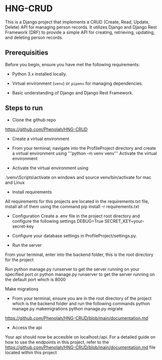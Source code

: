 # HNG-CRUD
This is a Django project that implements a CRUD (Create, Read, Update, Delete) API for managing person records. It utilizes Django and Django Rest Framework (DRF) to provide a simple API for creating, retrieving, updating, and deleting person records.

## Prerequisities
Before you begin, ensure you have met the following requirements:

- Python 3.x installed locally.


- Virtual environment (`venv`) or `pipenv` for managing dependencies.


- Basic understanding of Django and Django Rest Framework.

## Steps to run
- Clone the github repo

https://github.com/Phenolah/HNG-CRUD

- Create a virtual environment


- From your terminal, navigate into the ProfileProject directory and create a virtual environment using 
'''python -m venv venv'''
Activate the virtual environment


- Activate the virtual environment using 


.\venv\Scripts\activate on windows and source venv/bin/activate  for mac and Linux


- Install requirements

All requirements for this projects are located in the requirements.txt file, install all of them using the command pip install -r requirements.txt


- Configuration
Create a .env file in the project root directory and configure the following settings
DEBUG=True
SECRET_KEY=your-secret-key


- Configure your database settings in ProfileProject/settings.py.


- Run the server

From your terminal, enter into the backend folder, this is the root directory for the project

Run python manage.py runserver <port> to get the server running on your specified port or python manage.py runserver to get the server running on the default port which is 8000

Make migrations


- From your terminal, ensure you are in the root directory of the project which is the backend folder and run the following commands
python manage.py makemigrations
python manage.py migrate

https://github.com/Phenolah/HNG-CRUD/blob/main/documentation.md


- Access the api

Your api should now be accesible on localhost:<port>/api. For a detailed guide on how to use the endpoints in this project, refer to the https://github.com/Phenolah/HNG-CRUD/blob/main/documentation.md file located within this project